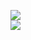 [![](https://img.shields.io/badge/Made%20With-Github%20Spray-lightgrey.svg?style=for-the-badge&logo=github)](https://github.com/Annihil/github-spray#12400)  
[![](https://i.imgur.com/2DrTn0Z.gif)](https://github.com/Annihil/github-spray)
